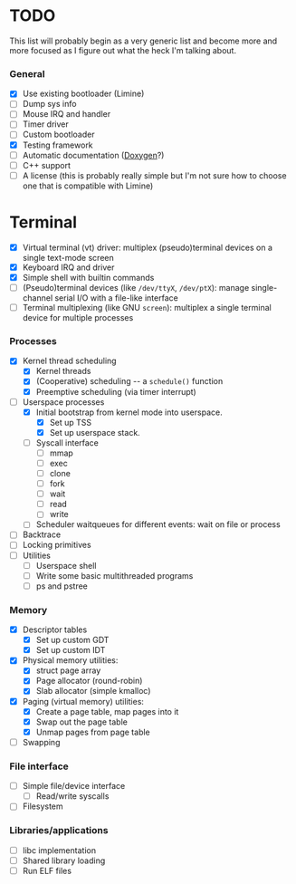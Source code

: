 # TODO
This list will probably begin as a very generic list and become more and more focused as I figure out what the heck I'm talking about.

### General
- [X] Use existing bootloader (Limine)
- [ ] Dump sys info
- [ ] Mouse IRQ and handler
- [ ] Timer driver
- [ ] Custom bootloader
- [X] Testing framework
- [ ] Automatic documentation ([Doxygen](https://www.doxygen.nl/)?)
- [ ] C++ support
- [ ] A license (this is probably really simple but I'm not sure how to choose one that is compatible with Limine)

# Terminal
- [X] Virtual terminal (vt) driver: multiplex (pseudo)terminal devices on a single text-mode screen
- [X] Keyboard IRQ and driver
- [X] Simple shell with builtin commands
- [ ] (Pseudo)terminal devices (like `/dev/ttyX`, `/dev/ptX`): manage single-channel serial I/O with a file-like interface
- [ ] Terminal multiplexing (like GNU `screen`): multiplex a single terminal device for multiple processes

### Processes
- [X] Kernel thread scheduling
  - [X] Kernel threads
  - [X] (Cooperative) scheduling -- a `schedule()` function
  - [X] Preemptive scheduling (via timer interrupt)
- [ ] Userspace processes
  - [X] Initial bootstrap from kernel mode into userspace.
    - [X] Set up TSS
    - [X] Set up userspace stack.
  - [ ] Syscall interface
    - [ ] mmap
    - [ ] exec
    - [ ] clone
    - [ ] fork
    - [ ] wait
    - [ ] read
    - [ ] write
  - [ ] Scheduler waitqueues for different events: wait on file or process
- [ ] Backtrace
- [ ] Locking primitives
- [ ] Utilities
  - [ ] Userspace shell
  - [ ] Write some basic multithreaded programs
  - [ ] ps and pstree

### Memory
- [X] Descriptor tables
  - [X] Set up custom GDT
  - [X] Set up custom IDT
- [X] Physical memory utilities:
  - [X] struct page array
  - [X] Page allocator (round-robin)
  - [X] Slab allocator (simple kmalloc)
- [X] Paging (virtual memory) utilities:
  - [X] Create a page table, map pages into it
  - [X] Swap out the page table
  - [X] Unmap pages from page table
- [ ] Swapping

### File interface
- [ ] Simple file/device interface
  - [ ] Read/write syscalls
- [ ] Filesystem

### Libraries/applications
- [ ] libc implementation
- [ ] Shared library loading
- [ ] Run ELF files
